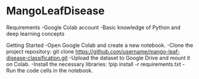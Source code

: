 # MangoLeafDisease
Requirements
-Google Colab account
-Basic knowledge of Python and deep learning concepts


Getting Started
-Open Google Colab and create a new notebook.
-Clone the project repository: git clone https://github.com/username/mango-leaf-disease-classification.git
-Upload the dataset to Google Drive and mount it on Colab.
-Install the necessary libraries: !pip install -r requirements.txt
-Run the code cells in the notebook.
